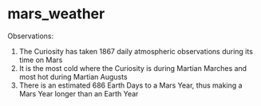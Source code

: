 # mars_weather

Observations:
1) The Curiosity has taken 1867 daily atmospheric observations during its time on Mars
2) It is the most cold where the Curiosity is during Martian Marches and most hot during Martian Augusts
3) There is an estimated 686 Earth Days to a Mars Year, thus making a Mars Year longer than an Earth Year